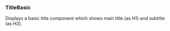 
### TitleBasic

Displays a basic title component which shows main title (as H1) and subtitle (as H2).


